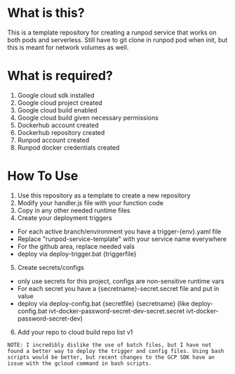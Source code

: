 # What is this?
This is a template repository for creating a runpod service that works on both pods and serverless. Still have to git clone in runpod pod when init, but this is meant for network volumes as well.

# What is required?
1. Google cloud sdk installed
2. Google cloud project created
3. Google cloud build enabled
4. Google cloud build given necessary permissions
5. Dockerhub account created
6. Dockerhub repository created
7. Runpod account created
8. Runpod docker credentials created


# How To Use 
1. Use this repository as a template to create a new repository
2. Modify your handler.js file with your function code
3. Copy in any other needed runtime files
4. Create your deployment triggers
  - For each active branch/environment you have a trigger-{env}.yaml file
  - Replace "runpod-service-template" with your service name everywhere
  - For the github area, replace needed vals
  - deploy via deploy-trigger.bat {triggerfile}
5. Create secrets/configs
  - only use secrets for this project, configs are non-sensitive runtime vars
  - For each secret you have a {secretname}-secret.secret file and put in value
  - deploy via deploy-config.bat {secretfile} {secretname}  (like deploy-config.bat ivt-docker-password-secret-dev-secret.secret ivt-docker-password-secret-dev)
6. Add your repo to cloud build repo list v1

```
NOTE: I incredibly dislike the use of batch files, but I have not found a better way to deploy the trigger and config files. Using bash scripts would be better, but recent changes to the GCP SDK have an issue with the gcloud command in bash scripts.
```

